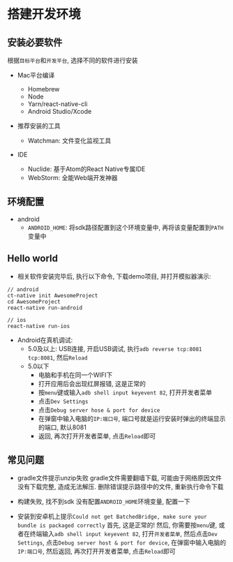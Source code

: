 # 搭建开发环境

## 安装必要软件

根据`目标平台`和`开发平台`, 选择不同的软件进行安装

* Mac平台编译
    - Homebrew
    - Node
    - Yarn/react-native-cli
    - Android Studio/Xcode

* 推荐安装的工具
    - Watchman: 文件变化监视工具

* IDE
    - Nuclide: 基于Atom的React Native专属IDE
    - WebStorm: 全能Web端开发神器

## 环境配置

* android
    - `ANDROID_HOME`: 将sdk路径配置到这个环境变量中, 再将该变量配置到`PATH`变量中

## Hello world

* 相关软件安装完毕后, 执行以下命令, 下载demo项目, 并打开模拟器演示:

```shell
// android
ct-native init AwesomeProject
cd AwesomeProject
react-native run-android

// ios
react-native run-ios
```

* Android在真机调试:
    - 5.0及以上: USB连接, 开启USB调试, 执行`adb reverse tcp:8081 tcp:8081`, 然后`Reload`
    - 5.0以下
        - 电脑和手机在同一个WIFI下
        - 打开应用后会出现红屏报错, 这是正常的
        - 按`menu`键或输入`adb shell input keyevent 82`, 打开开发者菜单
        - 点击`Dev Settings`
        - 点击`Debug server hose & port for device`
        - 在弹窗中输入电脑的`IP:端口号`, 端口号就是运行安装时弹出的终端显示的端口, 默认8081
        - 返回, 再次打开开发者菜单, 点击`Reload`即可


## 常见问题

* gradle文件提示unzip失败
gradle文件需要翻墙下载, 可能由于网络原因文件没有下载完整, 造成无法解压. 删除错误提示路径中的文件, 重新执行命令下载

* 构建失败, 找不到sdk
没有配置`ANDROID_HOME`环境变量, 配置一下

* 安装到安卓机上提示`Could not get BatchedBridge, make sure your bundle is packaged correctly`
首先, 这是正常的!
然后, 你需要按`menu`键, 或者在终端输入`adb shell input keyevent 82`, 打开`开发者菜单`, 然后点击`Dev Settings`, 点击`Debug server host & port for device`, 在弹窗中输入电脑的`IP:端口号`, 然后返回, 再次打开开发者菜单, 点击`Reload`即可
